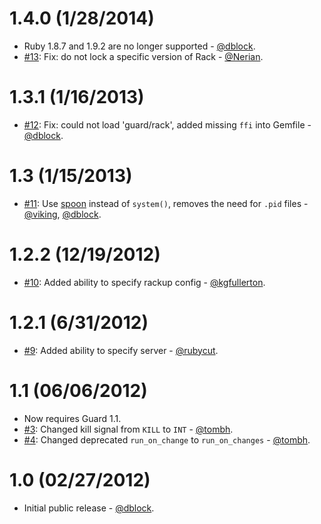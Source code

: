 1.4.0 (1/28/2014)
=================

* Ruby 1.8.7 and 1.9.2 are no longer supported - [@dblock](https://github.com/dblock).
* [#13](https://github.com/dblock/guard-rack/pull/13): Fix: do not lock a specific version of Rack - [@Nerian](https://github.com/Nerian).

1.3.1 (1/16/2013)
=================

* [#12](https://github.com/dblock/guard-rack/issues/12): Fix: could not load 'guard/rack', added missing `ffi` into Gemfile - [@dblock](https://github.com/dblock).

1.3 (1/15/2013)
===============

* [#11](https://github.com/dblock/guard-rack/pull/11): Use [spoon](https://github.com/headius/spoon) instead of `system()`, removes the need for `.pid` files - [@viking](https://github.com/viking), [@dblock](https://github.com/dblock).

1.2.2 (12/19/2012)
==================

* [#10](https://github.com/dblock/guard-rack/pull/10): Added ability to specify rackup config - [@kgfullerton](https://github.com/kgfullerton).

1.2.1 (6/31/2012)
=================

* [#9](https://github.com/dblock/guard-rack/pull/3): Added ability to specify server - [@rubycut](https://github.com/rubycut).

1.1 (06/06/2012)
================

* Now requires Guard 1.1.
* [#3](https://github.com/dblock/guard-rack/pull/3): Changed kill signal from `KILL` to `INT` - [@tombh](https://github.com/tombh).
* [#4](https://github.com/dblock/guard-rack/pull/4): Changed deprecated `run_on_change` to `run_on_changes` - [@tombh](https://github.com/tombh).

1.0 (02/27/2012)
================

* Initial public release - [@dblock](https://github.com/dblock).

